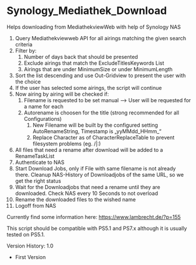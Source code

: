 # Synology_Mediathek_Download
Helps downloading from MediathekviewWeb with help of Synology NAS

1. Query Mediathekviewweb API for all airings matching the given search criteria
2. Filter by:
   1. Number of days back that should be presented
   2. Exclude airings that match the ExcludeTitlesKeywords List
   3. Airings that are under MinimumSize or under MinimumLength
3. Sort the list descending and use Out-Gridview to present the user with the choice
4. If the user has selected some airings, the script will continue
5. Now airing by airing will be checked if:
   1. Filename is requested to be set manual –> User will be requested for a name for each
   2. Autorename is choosen for the title (strong recommended for all Configurations)
      1. New Filename will be built by the configured setting AutoRenameString, Timestamp is „yyMMdd_HHmm_“
      2. Replace Character as of CharacterReplaceTable to prevent filesystem problems (eg. /|:)
6. All files that need a rename after download will be added to a RenameTaskList
7. Authenticate to NAS
8. Start Download Jobs, only if File with same filename is not already there. Cleanup NAS-History of Downloadjobs of the same URL, so we get the right status
9. Wait for the Downloadjobs that need a rename until they are downloaded. Check NAS every 10 Seconds to not overload
10. Rename the downloaded files to the wished name
11. Logoff from NAS


Currently find some information here:
https://www.lambrecht.de/?p=155

This script should be compatible with PS5.1 and PS7.x although it is usually tested on PS5.1.

Version History:
1.0
- First Version


